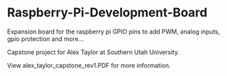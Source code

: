 Raspberry-Pi-Development-Board
==============================

Expansion board for the raspberry pi GPIO pins to add PWM, analog inputs, gpio protection and more...

Capstone project for Alex Taylor at Southern Utah University.

View alex_taylor_capstone_rev1.PDF for more information.
